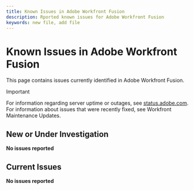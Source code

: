 ```yaml
---
title: Known Issues in Adobe Workfront Fusion
description: Rported known issues for Adobe Workfront Fusion
keywords: new file, add file
---
```


# Known Issues in Adobe Workfront Fusion

This page contains issues currently identified in Adobe Workfront Fusion.

>[!IMPORTANT]
>
>For information regarding server uptime or outages, see [status.adobe.com](https://status.adobe.com). For information about issues that were recently fixed, see Workfront Maintenance Updates.

## New or Under Investigation

**No issues reported**

<!--

|Issue  |Last Modified   | 
|---|---|
|[Workfront Fusion: 401 errors on Workfront modules](401-error-on-workfront-modules.md)   | 2022/05/18  | 

-->

## Current Issues

**No issues reported**

<!--

Mark these two as fixed, or delete entirely
  + [Cannot scroll to view all scenario executions](cannot-scroll-to-view-all-scenario-executions.md)
  + [Data from custom forms not available in Workfront Fusion Workfront modules](data-from-custom-forms-not-available.md)

-->